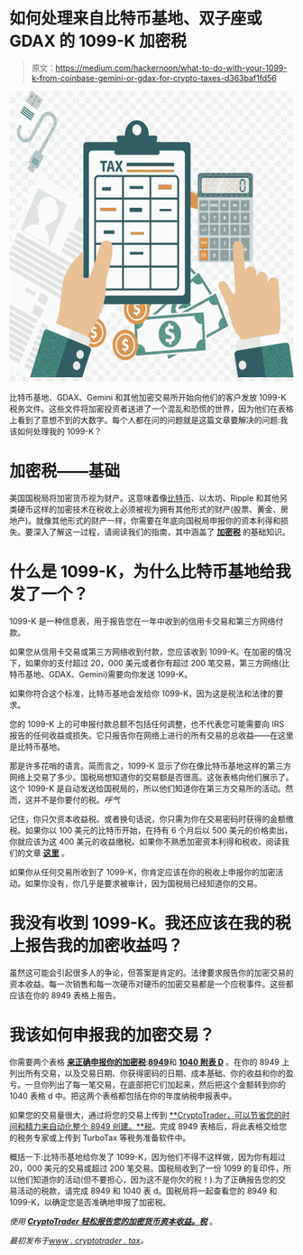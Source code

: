 # 如何处理来自比特币基地、双子座或 GDAX 的 1099-K 加密税

> 原文：<https://medium.com/hackernoon/what-to-do-with-your-1099-k-from-coinbase-gemini-or-gdax-for-crypto-taxes-d363baf1fd56>

![](img/a8b12aff3e94bef4ade435b311881867.png)

比特币基地、GDAX、Gemini 和其他加密交易所开始向他们的客户发放 1099-K 税务文件。这些文件将加密投资者送进了一个混乱和恐慌的世界，因为他们在表格上看到了意想不到的大数字。每个人都在问的问题就是这篇文章要解决的问题:我该如何处理我的 1099-K？

# 加密税——基础

美国国税局将加密货币视为财产。这意味着像[比特币](https://hackernoon.com/tagged/bitcoin)、以太坊、Ripple 和其他另类硬币这样的加密技术在税收上必须被视为拥有其他形式的财产(股票、黄金、房地产)。就像其他形式的财产一样，你需要在年底向国税局申报你的资本利得和损失。要深入了解这一过程，请阅读我们的指南，其中涵盖了 [**加密税**](https://www.cryptotrader.tax/blog/the-traders-guide-to-cryptocurrency-taxes) 的基础知识。

# 什么是 1099-K，为什么比特币基地给我发了一个？

1099-K 是一种信息表，用于报告您在一年中收到的信用卡交易和第三方网络付款。

如果您从信用卡交易或第三方网络收到付款，您应该收到 1099-K。在加密的情况下，如果你的支付超过 20，000 美元或者你有超过 200 笔交易，第三方网络(比特币基地、GDAX、Gemini)需要向你发送 1099-K。

如果你符合这个标准，比特币基地会发给你 1099-K，因为这是税法和法律的要求。

您的 1099-K 上的可申报付款总额不包括任何调整，也不代表您可能需要向 IRS 报告的任何收益或损失。它只报告你在网络上进行的所有交易的总收益——在这里是比特币基地。

那是许多花哨的语言。简而言之，1099-K 显示了你在像比特币基地这样的第三方网络上交易了多少。国税局想知道你的交易额是否很高。这张表格向他们展示了。这个 1099-K 是自动发送给国税局的，所以他们知道你在第三方交易所的活动。然而，这并不是你要付的税。*呼气*

记住，你只欠资本收益税。或者换句话说，你只需为你在交易密码时获得的金额缴税。如果你以 100 美元的比特币开始，在持有 6 个月后以 500 美元的价格卖出，你就应该为这 400 美元的收益缴税。如果你不熟悉加密资本利得和税收，阅读我们的文章 [**这里**](https://www.cryptotrader.tax/blog/the-traders-guide-to-cryptocurrency-taxes) 。

如果你从任何交易所收到了 1099-K，你肯定应该在你的税收上申报你的加密活动。如果你没有，你几乎是要求被审计，因为国税局已经知道你的交易。

# 我没有收到 1099-K。我还应该在我的税上报告我的加密收益吗？

虽然这可能会引起很多人的争论，但答案是肯定的。法律要求报告你的加密交易的资本收益。每一次销售和每一次硬币对硬币的加密交易都是一个应税事件。这些都应该在你的 8949 表格上报告。

# 我该如何申报我的加密交易？

你需要两个表格 [**来正确申报你的加密税**](https://www.cryptotrader.tax/blog/how-to-report-cryptocurrency-on-taxes):[**8949**](https://www.irs.gov/pub/irs-pdf/f8949.pdf)和 [**1040 附表 D**](https://www.irs.gov/forms-pubs/about-schedule-d-form-1040) 。在你的 8949 上列出所有交易，以及交易日期、你获得密码的日期、成本基础、你的收益和你的盈亏。一旦你列出了每一笔交易，在底部把它们加起来，然后把这个金额转到你的 1040 表格 d 中。把这两个表格都包括在你的年度纳税申报表中。

如果您的交易量很大，通过将您的交易上传到 [**CryptoTrader，可以节省您的时间和精力来自动化整个 8949 创建。**税](https://www.cryptotrader.tax/)。完成 8949 表格后，将此表格交给您的税务专家或上传到 TurboTax 等税务准备软件中。

概括一下:比特币基地给你发了 1099-K，因为他们不得不这样做，因为你有超过 20，000 美元的交易或超过 200 笔交易。国税局收到了一份 1099 的复印件，所以他们知道你的活动(但不要担心，因为这不是你欠的税！).为了正确报告您的交易活动的税款，请完成 8949 和 1040 表 d。国税局将一起查看您的 8949 和 1099-K，以确定您是否准确地申报了加密税。

*使用* [***CryptoTrader 轻松报告您的加密货币资本收益。税***](http://www.cryptotrader.tax/) 。

*最初发布于*[*www . cryptotrader . tax*](https://www.cryptotrader.tax/blog/what-to-do-with-your-1099-k-from-coinbase-gemini-or-gdax-for-crypto-taxes)*。*